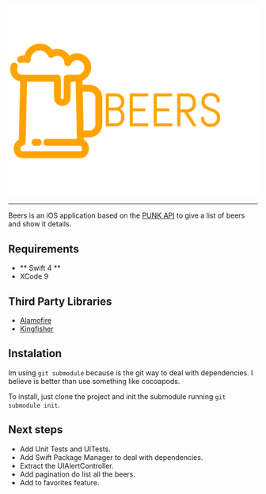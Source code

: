 <p align="center">

<img src="https://raw.githubusercontent.com/lecocissoto/beers/master/images/logo-beers.png" alt="Beers" title="Beers" width="557"/>

</p>

---

Beers is an iOS application based on the [PUNK API][punk-api] to give a list of beers and show it details.

## Requirements

- ** Swift 4 **
- XCode 9

## Third Party Libraries

- [Alamofire][link-alamofire]
- [Kingfisher][link-kingfisher]

## Instalation

Im using `git submodule` because is the git way to deal with dependencies. I believe is better than use something like cocoapods.

To install, just clone the project and init the submodule running `git submodule init`.

## Next steps

- Add Unit Tests and UITests.
- Add Swift Package Manager to deal with dependencies.
- Extract the UIAlertController.
- Add pagination do list all the beers.
- Add to favorites feature.

[punk-api]: https://punkapi.com/documentation/v2
[link-alamofire]: https://github.com/Alamofire/Alamofire
[link-kingfisher]: https://github.com/onevcat/Kingfisher
